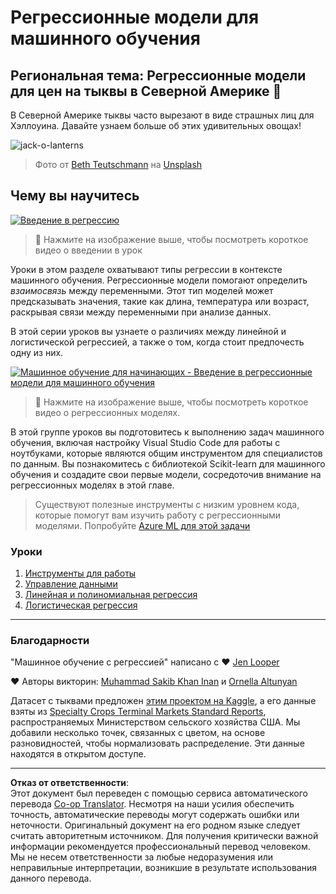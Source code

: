 <!--
CO_OP_TRANSLATOR_METADATA:
{
  "original_hash": "508582278dbb8edd2a8a80ac96ef416c",
  "translation_date": "2025-08-29T20:13:01+00:00",
  "source_file": "2-Regression/README.md",
  "language_code": "ru"
}
-->
# Регрессионные модели для машинного обучения
## Региональная тема: Регрессионные модели для цен на тыквы в Северной Америке 🎃

В Северной Америке тыквы часто вырезают в виде страшных лиц для Хэллоуина. Давайте узнаем больше об этих удивительных овощах!

![jack-o-lanterns](../../../translated_images/jack-o-lanterns.181c661a9212457d7756f37219f660f1358af27554d856e5a991f16b4e15337c.ru.jpg)
> Фото от <a href="https://unsplash.com/@teutschmann?utm_source=unsplash&utm_medium=referral&utm_content=creditCopyText">Beth Teutschmann</a> на <a href="https://unsplash.com/s/photos/jack-o-lanterns?utm_source=unsplash&utm_medium=referral&utm_content=creditCopyText">Unsplash</a>
  
## Чему вы научитесь

[![Введение в регрессию](https://img.youtube.com/vi/5QnJtDad4iQ/0.jpg)](https://youtu.be/5QnJtDad4iQ "Введение в регрессию - Нажмите, чтобы посмотреть!")
> 🎥 Нажмите на изображение выше, чтобы посмотреть короткое видео о введении в урок

Уроки в этом разделе охватывают типы регрессии в контексте машинного обучения. Регрессионные модели помогают определить _взаимосвязь_ между переменными. Этот тип моделей может предсказывать значения, такие как длина, температура или возраст, раскрывая связи между переменными при анализе данных.

В этой серии уроков вы узнаете о различиях между линейной и логистической регрессией, а также о том, когда стоит предпочесть одну из них.

[![Машинное обучение для начинающих - Введение в регрессионные модели для машинного обучения](https://img.youtube.com/vi/XA3OaoW86R8/0.jpg)](https://youtu.be/XA3OaoW86R8 "Машинное обучение для начинающих - Введение в регрессионные модели для машинного обучения")

> 🎥 Нажмите на изображение выше, чтобы посмотреть короткое видео о регрессионных моделях.

В этой группе уроков вы подготовитесь к выполнению задач машинного обучения, включая настройку Visual Studio Code для работы с ноутбуками, которые являются общим инструментом для специалистов по данным. Вы познакомитесь с библиотекой Scikit-learn для машинного обучения и создадите свои первые модели, сосредоточив внимание на регрессионных моделях в этой главе.

> Существуют полезные инструменты с низким уровнем кода, которые помогут вам изучить работу с регрессионными моделями. Попробуйте [Azure ML для этой задачи](https://docs.microsoft.com/learn/modules/create-regression-model-azure-machine-learning-designer/?WT.mc_id=academic-77952-leestott)

### Уроки

1. [Инструменты для работы](1-Tools/README.md)
2. [Управление данными](2-Data/README.md)
3. [Линейная и полиномиальная регрессия](3-Linear/README.md)
4. [Логистическая регрессия](4-Logistic/README.md)

---
### Благодарности

"Машинное обучение с регрессией" написано с ♥️ [Jen Looper](https://twitter.com/jenlooper)

♥️ Авторы викторин: [Muhammad Sakib Khan Inan](https://twitter.com/Sakibinan) и [Ornella Altunyan](https://twitter.com/ornelladotcom)

Датасет с тыквами предложен [этим проектом на Kaggle](https://www.kaggle.com/usda/a-year-of-pumpkin-prices), а его данные взяты из [Specialty Crops Terminal Markets Standard Reports](https://www.marketnews.usda.gov/mnp/fv-report-config-step1?type=termPrice), распространяемых Министерством сельского хозяйства США. Мы добавили несколько точек, связанных с цветом, на основе разновидностей, чтобы нормализовать распределение. Эти данные находятся в открытом доступе.

---

**Отказ от ответственности**:  
Этот документ был переведен с помощью сервиса автоматического перевода [Co-op Translator](https://github.com/Azure/co-op-translator). Несмотря на наши усилия обеспечить точность, автоматические переводы могут содержать ошибки или неточности. Оригинальный документ на его родном языке следует считать авторитетным источником. Для получения критически важной информации рекомендуется профессиональный перевод человеком. Мы не несем ответственности за любые недоразумения или неправильные интерпретации, возникшие в результате использования данного перевода.
